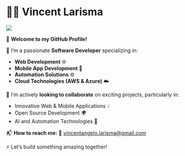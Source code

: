 
# 👨‍💻 Vincent Larisma
![](https://komarev.com/ghpvc/?username=vincent-larisma&color=green)

🌟 **Welcome to my GitHub Profile!**

🔭 I’m a passionate **Software Developer** specializing in:
- **Web Development** 🌐
- **Mobile App Development** 📱
- **Automation Solutions** ⚙️
- **Cloud Technologies (AWS & Azure)** ☁️

🤝 I’m actively **looking to collaborate** on exciting projects, particularly in:
- Innovative Web & Mobile Applications 💡
- Open Source Development 🌍
- AI and Automation Technologies 🤖

📬 **How to reach me:**
📧 vincentangelo.larisma@gmail.com

⚡ Let’s build something amazing together!


<!--
**vincent-larisma/vincent-larisma** is a ✨ _special_ ✨ repository because its `README.md` (this file) appears on your GitHub profile.

Here are some ideas to get you started:

- 🔭 I’m currently working on ...
- 🌱 I’m currently learning ...
- 👯 I’m looking to collaborate on ...
- 🤔 I’m looking for help with ...
- 💬 Ask me about ...
- 📫 How to reach me: ...
- 😄 Pronouns: ...
- ⚡ Fun fact: ...
-->
